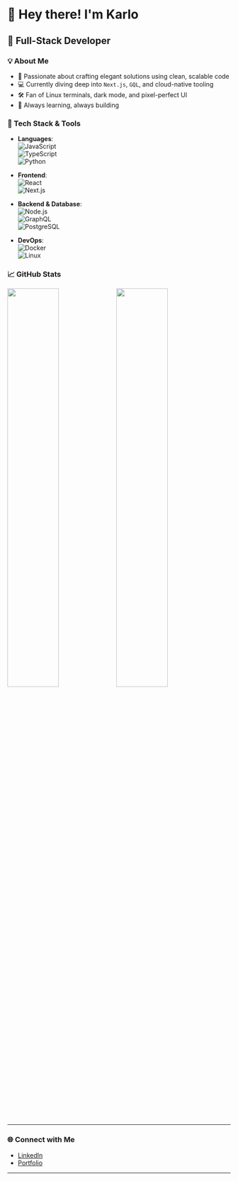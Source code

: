 # 👋 Hey there! I'm Karlo
## 🚀 Full-Stack Developer

### 💡 About Me

- 🔧 Passionate about crafting elegant solutions using clean, scalable code
- 💻 Currently diving deep into `Next.js`, `GQL`, and cloud-native tooling
- 🛠️ Fan of Linux terminals, dark mode, and pixel-perfect UI
- 🧠 Always learning, always building

### 🧰 Tech Stack & Tools

- **Languages**:  
  ![JavaScript](https://img.shields.io/badge/-JavaScript-F7DF1E?logo=javascript&logoColor=black&style=for-the-badge)  
  ![TypeScript](https://img.shields.io/badge/-TypeScript-3178C6?logo=typescript&logoColor=white&style=for-the-badge)  
  ![Python](https://img.shields.io/badge/-Python-3776AB?logo=python&logoColor=white&style=for-the-badge)

- **Frontend**:  
  ![React](https://img.shields.io/badge/-React-61DAFB?logo=react&logoColor=black&style=for-the-badge)  
  ![Next.js](https://img.shields.io/badge/-Next.js-000000?logo=next.js&logoColor=white&style=for-the-badge)

- **Backend & Database**:  
  ![Node.js](https://img.shields.io/badge/-Node.js-339933?logo=node.js&logoColor=white&style=for-the-badge)  
  ![GraphQL](https://img.shields.io/badge/-GraphQL-E10098?logo=graphql&logoColor=white&style=for-the-badge)  
  ![PostgreSQL](https://img.shields.io/badge/-PostgreSQL-4169E1?logo=postgresql&logoColor=white&style=for-the-badge)

- **DevOps**:  
  ![Docker](https://img.shields.io/badge/-Docker-2496ED?logo=docker&logoColor=white&style=for-the-badge)  
  ![Linux](https://img.shields.io/badge/-Linux-FCC624?logo=linux&logoColor=black&style=for-the-badge)

### 📈 GitHub Stats

<div align="left">
  <img src="https://github-readme-stats.vercel.app/api?username=Karlo3110&show_icons=true&theme=tokyonight&hide_border=true&border_radius=10" width="48%"/>
  <img src="https://github-readme-streak-stats.herokuapp.com/?user=Karlo3110&theme=tokyonight&hide_border=true&border_radius=10" width="48%"/>
</div>

---

### 🌐 Connect with Me

- [LinkedIn](https://www.linkedin.com/in/karlo-starcevic/)  
- [Portfolio](https://visualvaultsolutions.com)

---
